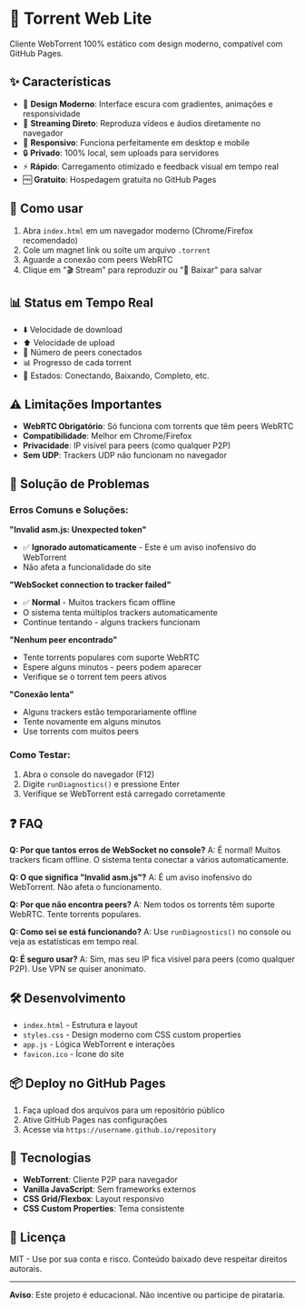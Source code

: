 # 🌊 Torrent Web Lite

Cliente WebTorrent 100% estático com design moderno, compatível com GitHub Pages.

## ✨ Características

- 🎨 **Design Moderno**: Interface escura com gradientes, animações e responsividade
- 🚀 **Streaming Direto**: Reproduza vídeos e áudios diretamente no navegador
- 📱 **Responsivo**: Funciona perfeitamente em desktop e mobile
- 🔒 **Privado**: 100% local, sem uploads para servidores
- ⚡ **Rápido**: Carregamento otimizado e feedback visual em tempo real
- 🆓 **Gratuito**: Hospedagem gratuita no GitHub Pages

## 🚀 Como usar

1. Abra `index.html` em um navegador moderno (Chrome/Firefox recomendado)
2. Cole um magnet link ou solte um arquivo `.torrent`
3. Aguarde a conexão com peers WebRTC
4. Clique em "🎬 Stream" para reproduzir ou "💾 Baixar" para salvar

## 📊 Status em Tempo Real

- ⬇️ Velocidade de download
- ⬆️ Velocidade de upload
- 👥 Número de peers conectados
- 📊 Progresso de cada torrent
- 🔄 Estados: Conectando, Baixando, Completo, etc.

## ⚠️ Limitações Importantes

- **WebRTC Obrigatório**: Só funciona com torrents que têm peers WebRTC
- **Compatibilidade**: Melhor em Chrome/Firefox
- **Privacidade**: IP visível para peers (como qualquer P2P)
- **Sem UDP**: Trackers UDP não funcionam no navegador

## 🔧 Solução de Problemas

### Erros Comuns e Soluções:

**"Invalid asm.js: Unexpected token"**
- ✅ **Ignorado automaticamente** - Este é um aviso inofensivo do WebTorrent
- Não afeta a funcionalidade do site

**"WebSocket connection to tracker failed"**
- ✅ **Normal** - Muitos trackers ficam offline
- O sistema tenta múltiplos trackers automaticamente
- Continue tentando - alguns trackers funcionam

**"Nenhum peer encontrado"**
- Tente torrents populares com suporte WebRTC
- Espere alguns minutos - peers podem aparecer
- Verifique se o torrent tem peers ativos

**"Conexão lenta"**
- Alguns trackers estão temporariamente offline
- Tente novamente em alguns minutos
- Use torrents com muitos peers

### Como Testar:
1. Abra o console do navegador (F12)
2. Digite `runDiagnostics()` e pressione Enter
3. Verifique se WebTorrent está carregado corretamente

## ❓ FAQ

**Q: Por que tantos erros de WebSocket no console?**
A: É normal! Muitos trackers ficam offline. O sistema tenta conectar a vários automaticamente.

**Q: O que significa "Invalid asm.js"?**
A: É um aviso inofensivo do WebTorrent. Não afeta o funcionamento.

**Q: Por que não encontra peers?**
A: Nem todos os torrents têm suporte WebRTC. Tente torrents populares.

**Q: Como sei se está funcionando?**
A: Use `runDiagnostics()` no console ou veja as estatísticas em tempo real.

**Q: É seguro usar?**
A: Sim, mas seu IP fica visível para peers (como qualquer P2P). Use VPN se quiser anonimato.

## 🛠️ Desenvolvimento

- `index.html` - Estrutura e layout
- `styles.css` - Design moderno com CSS custom properties
- `app.js` - Lógica WebTorrent e interações
- `favicon.ico` - Ícone do site

## 📦 Deploy no GitHub Pages

1. Faça upload dos arquivos para um repositório público
2. Ative GitHub Pages nas configurações
3. Acesse via `https://username.github.io/repository`

## 🔧 Tecnologias

- **WebTorrent**: Cliente P2P para navegador
- **Vanilla JavaScript**: Sem frameworks externos
- **CSS Grid/Flexbox**: Layout responsivo
- **CSS Custom Properties**: Tema consistente

## 📝 Licença

MIT - Use por sua conta e risco. Conteúdo baixado deve respeitar direitos autorais.

---

**Aviso**: Este projeto é educacional. Não incentive ou participe de pirataria.
